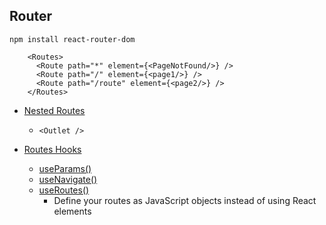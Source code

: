 
## Router

````
npm install react-router-dom
````

````
    <Routes>
      <Route path="*" element={<PageNotFound/>} />
      <Route path="/" element={<page1/>} />
      <Route path="/route" element={<page2/>} />
    </Routes>
````
 - [Nested Routes](https://github.com/ReactTraining/react-router/blob/dev/docs/advanced-guides/migrating-5-to-6.md#advantages-of-route-element)
    - ````<Outlet />````

 - [Routes Hooks](https://reactrouter.com/web/api/Hooks)
    - [useParams()](https://github.com/ReactTraining/react-router/blob/dev/docs/advanced-guides/migrating-5-to-6.md#upgrade-to-react-router-v51)
    - [useNavigate()](https://github.com/ReactTraining/react-router/blob/dev/docs/advanced-guides/migrating-5-to-6.md#use-navigate-instead-of-history)
    - [useRoutes()](https://github.com/ReactTraining/react-router/blob/dev/docs/advanced-guides/migrating-5-to-6.md#use-useroutes-instead-of-react-router-config)
        - Define your routes as JavaScript objects instead of using React elements
